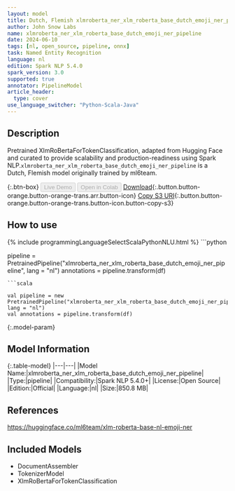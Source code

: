 ```yaml
---
layout: model
title: Dutch, Flemish xlmroberta_ner_xlm_roberta_base_dutch_emoji_ner_pipeline pipeline XlmRoBertaForTokenClassification from ml6team
author: John Snow Labs
name: xlmroberta_ner_xlm_roberta_base_dutch_emoji_ner_pipeline
date: 2024-06-10
tags: [nl, open_source, pipeline, onnx]
task: Named Entity Recognition
language: nl
edition: Spark NLP 5.4.0
spark_version: 3.0
supported: true
annotator: PipelineModel
article_header:
  type: cover
use_language_switcher: "Python-Scala-Java"
---
```


## Description

Pretrained XlmRoBertaForTokenClassification, adapted from Hugging Face and curated to provide scalability and production-readiness using Spark NLP.`xlmroberta_ner_xlm_roberta_base_dutch_emoji_ner_pipeline` is a Dutch, Flemish model originally trained by ml6team.

{:.btn-box}
<button class="button button-orange" disabled>Live Demo</button>
<button class="button button-orange" disabled>Open in Colab</button>
[Download](https://s3.amazonaws.com/auxdata.johnsnowlabs.com/public/models/xlmroberta_ner_xlm_roberta_base_dutch_emoji_ner_pipeline_nl_5.4.0_3.0_1718032465942.zip){:.button.button-orange.button-orange-trans.arr.button-icon}
[Copy S3 URI](s3://auxdata.johnsnowlabs.com/public/models/xlmroberta_ner_xlm_roberta_base_dutch_emoji_ner_pipeline_nl_5.4.0_3.0_1718032465942.zip){:.button.button-orange.button-orange-trans.button-icon.button-copy-s3}

## How to use



<div class="tabs-box" markdown="1">
{% include programmingLanguageSelectScalaPythonNLU.html %}
```python

pipeline = PretrainedPipeline("xlmroberta_ner_xlm_roberta_base_dutch_emoji_ner_pipeline", lang = "nl")
annotations =  pipeline.transform(df)   

```
```scala

val pipeline = new PretrainedPipeline("xlmroberta_ner_xlm_roberta_base_dutch_emoji_ner_pipeline", lang = "nl")
val annotations = pipeline.transform(df)

```
</div>

{:.model-param}
## Model Information

{:.table-model}
|---|---|
|Model Name:|xlmroberta_ner_xlm_roberta_base_dutch_emoji_ner_pipeline|
|Type:|pipeline|
|Compatibility:|Spark NLP 5.4.0+|
|License:|Open Source|
|Edition:|Official|
|Language:|nl|
|Size:|850.8 MB|

## References

https://huggingface.co/ml6team/xlm-roberta-base-nl-emoji-ner

## Included Models

- DocumentAssembler
- TokenizerModel
- XlmRoBertaForTokenClassification